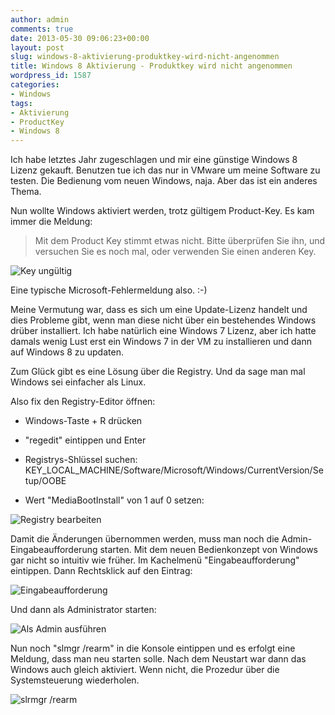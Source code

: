 ```yaml
---
author: admin
comments: true
date: 2013-05-30 09:06:23+00:00
layout: post
slug: windows-8-aktivierung-produktkey-wird-nicht-angenommen
title: Windows 8 Aktivierung - Produktkey wird nicht angenommen
wordpress_id: 1587
categories:
- Windows
tags:
- Aktivierung
- ProductKey
- Windows 8
---
```


Ich habe letztes Jahr zugeschlagen und mir eine günstige Windows 8 Lizenz gekauft. Benutzen tue ich das nur in VMware um meine Software zu testen. Die Bedienung vom neuen Windows, naja. Aber das ist ein anderes Thema.




Nun wollte Windows aktiviert werden, trotz gültigem Product-Key. Es kam immer die Meldung:




> 

> 
> Mit dem Product Key stimmt etwas nicht. Bitte überprüfen Sie ihn, und versuchen Sie es noch mal, oder verwenden Sie einen anderen Key.
> 
> 





![Key ungültig](https://andydunkel.net/assets/uploads/2013/05/no_valid_key.png)




Eine typische Microsoft-Fehlermeldung also. :-)




Meine Vermutung war, dass es sich um eine Update-Lizenz handelt und dies Probleme gibt, wenn man diese nicht über ein bestehendes Windows drüber installiert. Ich habe natürlich eine Windows 7 Lizenz, aber ich hatte damals wenig Lust erst ein Windows 7 in der VM zu installieren und dann auf Windows 8 zu updaten. 




Zum Glück gibt es eine Lösung über die Registry. Und da sage man mal Windows sei einfacher als Linux. 




Also fix den Registry-Editor öffnen:






  * Windows-Taste + R drücken


  * "regedit" eintippen und Enter


  * Registrys-Shlüssel suchen: KEY_LOCAL_MACHINE/Software/Microsoft/Windows/CurrentVersion/Setup/OOBE


  * Wert "MediaBootInstall" von 1 auf 0 setzen:




![Registry bearbeiten](https://andydunkel.net/assets/uploads/2013/05/registry.png)




Damit die Änderungen übernommen werden, muss man noch die Admin-Eingabeaufforderung starten. Mit dem neuen Bedienkonzept von Windows gar nicht so intuitiv wie früher. Im Kachelmenü "Eingabeaufforderung" eintippen. Dann Rechtsklick auf den Eintrag:




![Eingabeaufforderung](https://andydunkel.net/assets/uploads/2013/05/eingabeaufforderung.png)




Und dann als Administrator starten:




![Als Admin ausführen](https://andydunkel.net/assets/uploads/2013/05/runas.png)




Nun noch "slmgr /rearm" in die Konsole eintippen und es erfolgt eine Meldung, dass man neu starten solle. Nach dem Neustart war dann das Windows auch gleich aktiviert. Wenn nicht, die Prozedur über die Systemsteuerung wiederholen.




![slrmgr /rearm](https://andydunkel.net/assets/uploads/2013/05/slrmgr.png)
